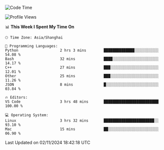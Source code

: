 <!--START_SECTION:waka-->
![Code Time](http://img.shields.io/badge/Code%20Time-511%20hrs%2019%20mins-blue)

![Profile Views](http://img.shields.io/badge/Profile%20Views-0-blue)

📊 **This Week I Spent My Time On** 

```text
🕑︎ Time Zone: Asia/Shanghai

💬 Programming Languages: 
Python                   2 hrs 3 mins        ██████████████░░░░░░░░░░░   54.08 % 
Bash                     32 mins             ████░░░░░░░░░░░░░░░░░░░░░   14.17 % 
C++                      27 mins             ███░░░░░░░░░░░░░░░░░░░░░░   12.01 % 
Other                    25 mins             ███░░░░░░░░░░░░░░░░░░░░░░   11.26 % 
JSON                     8 mins              █░░░░░░░░░░░░░░░░░░░░░░░░   03.84 % 

🔥 Editors: 
VS Code                  3 hrs 48 mins       █████████████████████████   100.00 % 

💻 Operating System: 
Linux                    3 hrs 32 mins       ███████████████████████░░   93.10 % 
Mac                      15 mins             ██░░░░░░░░░░░░░░░░░░░░░░░   06.90 % 
```


 Last Updated on 02/11/2024 18:42:18 UTC
<!--END_SECTION:waka-->
